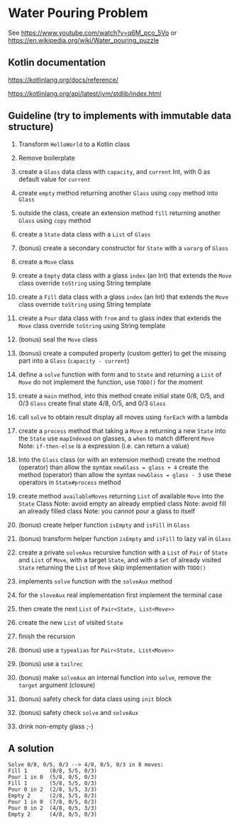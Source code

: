 Water Pouring Problem
===

See <https://www.youtube.com/watch?v=q6M_pco_5Vo> or <https://en.wikipedia.org/wiki/Water_pouring_puzzle>


Kotlin documentation
---

<https://kotlinlang.org/docs/reference/>

<https://kotlinlang.org/api/latest/jvm/stdlib/index.html>

Guideline (try to implements with immutable data structure)
---

01. Transform `HelloWorld` to a Kotlin class
02. Remove boilerplate

03. create a `Glass` data class with `capacity`, and `current` Int, with 0 as default value for `current`
04. create `empty` method returning another `Glass` using `copy` method into `Glass`
05. outside the class, create an extension method `fill` returning another `Glass` using `copy` method

06. create a `State` data class with a `List` of `Glass`
07. (bonus) create a secondary constructor for `State` with a `vararg` of `Glass`

08. create a `Move` class
09. create a `Empty` data class with a glass `index` (an Int) that extends the `Move` class
    override `toString` using String template
10. create a `Fill` data class with a glass `index` (an Int) that extends the `Move` class
    override `toString` using String template
11. create a `Pour` data class with `from` and `to` glass index that extends the `Move` class
    override `toString` using String template
12. (bonus) seal the `Move` class
13. (bonus) create a computed property (custom getter) to get the missing part into a `Glass` (`capacity - current`)

14. define a `solve` function with form and to `State` and returning a `List` of `Move`
    do not implement the function, use `TODO()` for the moment
15. create a `main` method, into this method
    create initial state 0/8, 0/5, and 0/3 `Glass`
    create final state 4/8, 0/5, and 0/3 `Glass`
16. call `solve` to obtain result
    display all moves using `forEach` with a lambda

17. create a `process` method that taking a `Move` a returning a new `State` into the `State`
    use `mapIndexed` on glasses, a `when` to match different `Move`
    Note: `if-then-else` is a expression (i.e. can return a value)
18. Into the `Glass` class (or with an extension method)
    create the method (operator) than allow the syntax `newGlass = glass + 4`
    create the method (operator) than allow the syntax `newGlass = glass - 3`
    use these operators in `State#process` method

19. create method `availableMoves`  returning `List` of available `Move` into the `State` Class
    Note: avoid empty an already emptied class
    Note: avoid fill an already filled class
    Note: you cannot pour a glass to itself
20. (bonus) create helper function `isEmpty` and `isFill` in `Glass` 
21. (bonus) transform helper function `isEmpty` and `isFill` to lazy val in `Glass` 

22. create a private `solveAux` recursive function
    with a `List` of `Pair` of `State` and `List` of `Move`,
    with a target `State`,
    and with a `Set` of already visited `State`
    returning the `List` of `Move`
    skip implementation with `TODO()`
23. implements `solve` function with the `solveAux` method
24. for the `sloveAux` real implementation 
    first implement the terminal case
25. then create the next `List` of `Pair<State, List<Move>>`
26. create the new `List` of visited `State`
27. finish the recursion
28. (bonus) use a `typealias` for `Pair<State, List<Move>>`
29. (bonus) use a `tailrec`
30. (bonus) make `solveAux` an internal function into `solve`, remove the `target` argument (closure)

31. (bonus) safety check for data class using `init` block
32. (bonus) safety check `solve` and `solveAux`

33. drink non-empty glass ;-)

A solution
---

```
Solve 0/8, 0/5, 0/3 --> 4/8, 0/5, 0/3 in 8 moves:
Fill 1       (0/8, 5/5, 0/3)
Pour 1 in 0  (5/8, 0/5, 0/3)
Fill 1       (5/8, 5/5, 0/3)
Pour 0 in 2  (2/8, 5/5, 3/3)
Empty 2      (2/8, 5/5, 0/3)
Pour 1 in 0  (7/8, 0/5, 0/3)
Pour 0 in 2  (4/8, 0/5, 3/3)
Empty 2      (4/8, 0/5, 0/3)
```